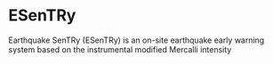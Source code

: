 # ESenTRy
Earthquake SenTRy (ESenTRy) is an on-site earthquake early warning system based on the instrumental modified Mercalli intensity
